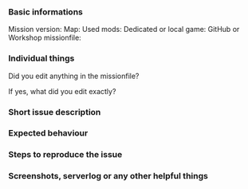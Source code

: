 ### Basic informations
Mission version:
Map:
Used mods:
Dedicated or local game:
GitHub or Workshop missionfile:

### Individual things
Did you edit anything in the missionfile?


If yes, what did you edit exactly?


### Short issue description


### Expected behaviour


### Steps to reproduce the issue


### Screenshots, serverlog or any other helpful things
